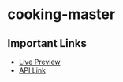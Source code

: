 ﻿# cooking-master

## Important Links
- [Live Preview](https://sazzad4677.github.io/cooking-master/)
- [API Link](https://www.themealdb.com/)
